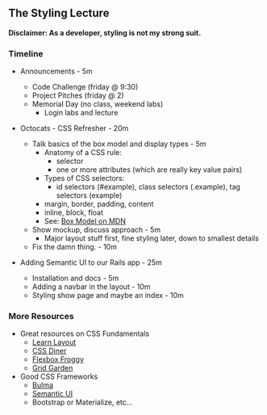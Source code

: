 ## The Styling Lecture

**Disclaimer: As a developer, styling is not my strong suit.**

### Timeline

* Announcements - 5m
  * Code Challenge (friday @ 9:30)
  * Project Pitches (friday @ 2)
  * Memorial Day (no class, weekend labs)
    * Login labs and lecture

* Octocats - CSS Refresher - 20m
  * Talk basics of the box model and display types - 5m
    * Anatomy of a CSS rule:
      * selector
      * one or more attributes (which are really key value pairs)
    * Types of CSS selectors:
      * id selectors (#example), class selectors (.example), tag selectors (example)
    * margin, border, padding, content
    * inline, block, float
    * See: [Box Model on MDN](https://developer.mozilla.org/en-US/docs/Web/CSS/CSS_Box_Model/Introduction_to_the_CSS_box_model)
  * Show mockup, discuss approach - 5m
    * Major layout stuff first, fine styling later, down to smallest details
  * Fix the damn thing. - 10m

* Adding Semantic UI to our Rails app - 25m
  * Installation and docs - 5m
  * Adding a navbar in the layout - 10m
  * Styling show page and maybe an index - 10m

### More Resources

* Great resources on CSS Fundamentals
  * [Learn Layout](http://learnlayout.com)
  * [CSS Diner](https://flukeout.github.io/)
  * [Flexbox Froggy](https://flexboxfroggy.com/)
  * [Grid Garden](https://cssgridgarden.com/)
* Good CSS Frameworks
  * [Bulma](https://bulma.io)
  * [Semantic UI](https://semantic-ui.com)
  * Bootstrap or Materialize, etc...
